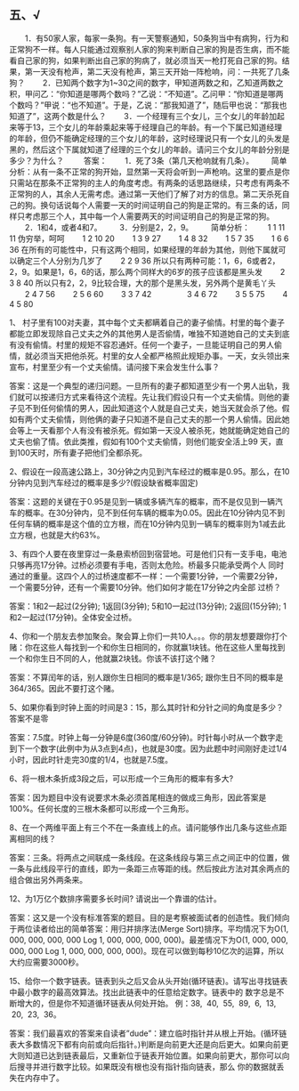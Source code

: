 ## 五、√

　　1．有50家人家，每家一条狗。有一天警察通知，50条狗当中有病狗，行为和正常狗不一样。每人只能通过观察别人家的狗来判断自己家的狗是否生病，而不能看自己家的狗，如果判断出自己家的狗病了，就必须当天一枪打死自己家的狗。结果，第一天没有枪声，第二天没有枪声，第三天开始一阵枪响，问：一共死了几条狗？
　　2．已知两个数字为1~30之间的数字，甲知道两数之和，乙知道两数之积，甲问乙：“你知道是哪两个数吗？”乙说：“不知道”。乙问甲：“你知道是哪两个数吗？”甲说：“也不知道”。于是，乙说：“那我知道了”，随后甲也说：“那我也知道了”，这两个数是什么？
　　3．一个经理有三个女儿，三个女儿的年龄加起来等于13，三个女儿的年龄乘起来等于经理自己的年龄。有一个下属已知道经理的年龄，但仍不能确定经理的三个女儿的年龄，这时经理说只有一个女儿的头发是黑的，然后这个下属就知道了经理的三个女儿的年龄。请问三个女儿的年龄分别是多少？为什么？
　　
    答案：
　　1．死了3条（第几天枪响就有几条）。
　　简单分析：从有一条不正常的狗开始，显然第一天将会听到一声枪响。这里的要点是你只需站在那条不正常狗的主人的角度考虑。有两条的话思路继续，只考虑有两条不正常狗的人，其余人无需考虑。通过第一天他们了解了对方的信息。第二天杀死自己的狗。换句话说每个人需要一天的时间证明自己的狗是正常的。有三条的话，同样只考虑那三个人，其中每一个人需要两天的时间证明自己的狗是正常的狗。
　　2．1和4，或者4和7。
　　3．分别是2，2，9。
  　　简单分析：
  　　1 1 11 11 伪穷举，呵呵
  　　1 2 10 20
  　　1 3 9 27
  　　1 4 8 32
  　　1 5 7 35
  　　1 6 6 36 在所有的可能性中，只有这两个相同，如果经理的年龄为其他，则他下属就可以确定三个人分别为几岁了
  　　2 2 9 36 所以只有两种可能：1，6，6或者2，2，9。如果是1，6，6的话，那么两个同样大的6岁的孩子应该都是黑头发
  　　2 3 8 40 所以只有2，2，9比较合理，大的那个是黑头发，另外两个是黄毛丫头
  　　2 4 7 56
  　　2 5 6 60
  　　3 3 7 42
  　　
  　　3 4 6 72
  　　3 5 5 75
  　　4 4 5 80

1、 村子里有100对夫妻，其中每个丈夫都瞒着自己的妻子偷情。村里的每个妻子都能立即发现除自己丈夫之外的其他男人是否偷情，唯独不知道她自己的丈夫到底有没有偷情。村里的规矩不容忍通奸。任何一个妻子，一旦能证明自己的男人偷情，就必须当天把他杀死。村里的女人全都严格照此规矩办事。一天，女头领出来宣布，村里至少有一个丈夫偷情。请问接下来会发生什么事？

答案：这是一个典型的递归问题。一旦所有的妻子都知道至少有一个男人出轨，我们就可以按递归方式来看待这个流程。先让我们假设只有一个丈夫偷情。则他的妻子见不到任何偷情的男人，因此知道这个人就是自己丈夫，她当天就会杀了他。假如有两个丈夫偷情，则他俩的妻子只知道不是自己丈夫的那一个男人偷情。因此她会等上一天看那个人有没有被杀死。假如第一天没人被杀死，她就能确定她自己的丈夫也偷了情。依此类推，假如有100个丈夫偷情，则他们能安全活上99 天，直到100天时，所有妻子把他们全都杀死。

2、假设在一段高速公路上，30分钟之内见到汽车经过的概率是0.95。那么，在10分钟内见到汽车经过的概率是多少?(假设缺省概率固定)

答案：这题的关键在于0.95是见到一辆或多辆汽车的概率，而不是仅见到一辆汽车的概率。在30分钟内，见不到任何车辆的概率为0.05。因此在10分钟内见不到任何车辆的概率是这个值的立方根，而在10分钟内见到一辆车的概率则为1减去此立方根，也就是大约63%。


3、有四个人要在夜里穿过一条悬索桥回到宿营地。可是他们只有一支手电，电池只够再亮17分钟。过桥必须要有手电，否则太危险。桥最多只能承受两个人 同时通过的重量。这四个人的过桥速度都不一样：一个需要1分钟，一个需要2分钟，一个需要5分钟，还有一个需要10分钟。他们如何才能在17分钟之内全部 过桥？

答案：1和2一起过(2分钟); 1返回(3分钟); 5和10一起过(13分钟); 2返回(15分钟); 1和2一起过(17分钟)。全体安全过桥。


4、你和一个朋友去参加聚会。聚会算上你们一共10人。。。你的朋友想要跟你打个赌：你在这些人每找到一个和你生日相同的，你就赢1块钱。他在这些人里每找到一个和你生日不同的人，他就赢2块钱。你该不该打这个赌？

答案：不算闰年的话，别人跟你生日相同的概率是1/365; 跟你生日不同的概率是364/365。因此不要打这个赌。


5、如果你看到时钟上面的时间是3：15，那么其时针和分针之间的角度是多少？答案不是零

答案：7.5度。时钟上每一分钟是6度(360度/60分钟)。时针每小时从一个数字走到下一个数字(此例中为从3点到4点)，也就是30度。因为此题中时间刚好走过1/4小时，因此时针走完30度的1/4，也就是7.5度。

6、将一根木条折成3段之后，可以形成一个三角形的概率有多大? 

答案：因为题目中没有说要求木条必须首尾相连的做成三角形，因此答案是100%。任何长度的三根木条都可以形成一个三角形。

8、在一个两维平面上有三个不在一条直线上的点。请问能够作出几条与这些点距离相同的线？

答案：三条。将两点之间联成一条线段。在这条线段与第三点之间正中的位置，做一条与此线段平行的直线，即为一条距三点等距的线。然后按此方法对其余两点的组合做出另外两条来。

12、为1万亿个数排序需要多长时间? 请说出一个靠谱的估计。

答案：这又是一个没有标准答案的题目。目的是考察被面试者的创造性。我们倾向于两位读者给出的简单答案：用归并排序法(Merge Sort)排序。平均情况下为O(1, 000, 000, 000, 000 Log 1, 000, 000, 000, 000)。最差情况下为O(1, 000, 000, 000, 000 Log 1, 000, 000, 000, 000)。现在可以做到每秒10亿次的运算，所以大约应需要3000秒。

15、给你一个数字链表。链表到头之后又会从头开始(循环链表)。请写出寻找链表中最小数字的最高效算法。找出此链表中的任意给定数字。链表中的 数字总是不断增大的，但是你不知道循环链表从何处开始。
    例：38,  40,  55,  89,  6,  13,  20,  23,  36。

答案：我们最喜欢的答案来自读者”dude”：建立临时指针并从根上开始。(循环链表大多数情况下都有向前或向后指针。)判断是向前更大还是向后更大。如果向前更大则知道已达到链表最后，又重新位于链表开始位置。如果向前更大，那你可以向后搜寻并进行数字比较。如果既没有根也没有指针指向链表，那么 你的数据就丢失在内存中了。

